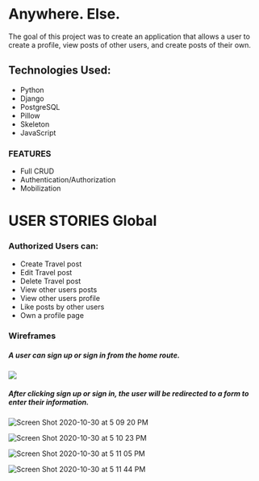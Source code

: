 # Anywhere. Else. 

The goal of this project was to create an application that allows a user to create a profile, view posts of other users, and create posts of their own. 



## Technologies Used: 
* Python
* Django
* PostgreSQL
* Pillow
* Skeleton
* JavaScript

### FEATURES
* Full CRUD
* Authentication/Authorization
* Mobilization

# USER STORIES Global

### Authorized Users can:


* Create Travel post
* Edit Travel post
* Delete Travel post
* View other users posts
* View other users profile
* Like posts by other users
* Own a profile page


### Wireframes

##### A user can sign up or sign in from the home route.
![](https://files.slack.com/files-pri/T0351JZQ0-F01E3NP7NBT/copy_of_wayfarer_project_erd.png)




##### After clicking sign up or sign in, the user will be redirected to a form to enter their information. 
![Screen Shot 2020-10-30 at 5 09 20 PM](https://media.git.generalassemb.ly/user/31017/files/b8c05980-1ad2-11eb-9f18-fe293de93cd5)



![Screen Shot 2020-10-30 at 5 10 23 PM](https://media.git.generalassemb.ly/user/31017/files/de4d6300-1ad2-11eb-95c0-3559a595661d)



![Screen Shot 2020-10-30 at 5 11 05 PM](https://media.git.generalassemb.ly/user/31017/files/f329f680-1ad2-11eb-8d5a-9e7ac44ddfb5)




![Screen Shot 2020-10-30 at 5 11 44 PM](https://media.git.generalassemb.ly/user/31017/files/0a68e400-1ad3-11eb-898b-dcad9384cb7c)
